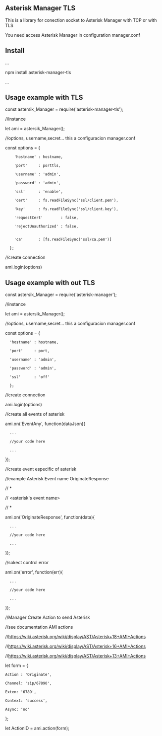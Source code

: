 ## Asterisk Manager TLS

This is a library for conection socket to Asterisk Manager with TCP or with TLS

You need access Asterisk Manager in configuration manager.conf


## Install


...

npm install asterisk-manager-tls

...




## Usage example with TLS

const astersik_Manager = require('asterisk-manager-tls');


//instance

let ami = astersik_Manager();




//options, username,secret... this a configuracion manager.conf

const options = {

	    'hostname' : hostname,
	    
	    'port'     : porttls,
	    
	    'username' : 'admin',	    
	    
	    'password' : 'admin',	    
	    
	    'ssl'      : 'enable',	    
	    
	    'cert'     : fs.readFileSync('ssl/client.pem'),	 
	    
	    'key'      : fs.readFileSync('ssl/client.key'),	 
	    
	    'requestCert'        : false,
	    
	    'rejectUnauthorized' : false,
	    
	    
	    'ca'       : [fs.readFileSync('ssl/ca.pem')]
	    
      };
      


//create connection

ami.login(options)




## Usage example with out TLS

const astersik_Manager = require('asterisk-manager');


//instance

let ami = astersik_Manager();



//options, username,secret... this a configuracion manager.conf

const options = {

      'hostname' : hostname,
      
      'port'     : port,
      
      'username' : 'admin',
      
      'password' : 'admin',
      
      'ssl'      : 'off'
      
      };

//create connection

ami.login(options)


//create all events of asterisk

ami.on('EventAny', function(dataJson){

      ...
      
      //your code here
      
      ...
      
});


//create event especific of asterisk

//example  Asterisk Event name OriginateResponse

// *

// <asterisk's event name>

// *

ami.on('OriginateResponse', function(data){

      ...     
      
      //your code here
      
      ...
      
});




//sokect control error 

ami.on('error', function(err){


      ...     
      
      //your code here
      
      ...
      
});




//Manager Create Action to send Asterisk

//see documentation AMI actions 

//https://wiki.asterisk.org/wiki/display/AST/Asterisk+18+AMI+Actions

//https://wiki.asterisk.org/wiki/display/AST/Asterisk+16+AMI+Actions

//https://wiki.asterisk.org/wiki/display/AST/Asterisk+13+AMI+Actions



let form = {

    Action : 'Originate',
    
    Channel: 'sip/67890',
    
    Exten: '6789',
    
    Context: 'success',
    
    Async: 'no'
    
};

    
    
let ActionID = ami.action(form);





